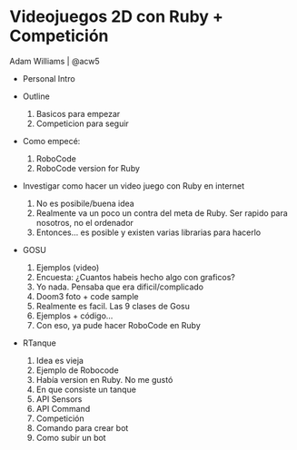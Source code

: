 # Videojuegos 2D con Ruby + Competición
Adam Williams | @acw5

* Personal Intro

* Outline
    1. Basicos para empezar
    2. Competicion para seguir

* Como empecé:
    1. RoboCode
    2. RoboCode version for Ruby

* Investigar como hacer un video juego con Ruby en internet
    1. No es posibile/buena idea
    2. Realmente va un poco un contra del meta de Ruby. Ser rapido para nosotros, no el ordenador
    3. Entonces... es posible y existen varias librarias para hacerlo

* GOSU
    1. Ejemplos (video)
    2. Encuesta: ¿Cuantos habeis hecho algo con graficos?
    3. Yo nada. Pensaba que era dificil/complicado
    4. Doom3 foto + code sample
    5. Realmente es facil. Las 9 clases de Gosu
    6. Ejemplos + código...
    7. Con eso, ya pude hacer RoboCode en Ruby

* RTanque
    1. Idea es vieja
    2. Ejemplo de Robocode
    3. Había version en Ruby. No me gustó
    4. En que consiste un tanque
    5. API Sensors
    6. API Command
    7. Competición
    8. Comando para crear bot
    9. Como subir un bot